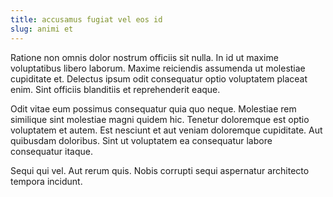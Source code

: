 ```yaml
---
title: accusamus fugiat vel eos id
slug: animi et
---
```


Ratione non omnis dolor nostrum officiis sit nulla. In id ut maxime voluptatibus libero laborum. Maxime reiciendis assumenda ut molestiae cupiditate et. Delectus ipsum odit consequatur optio voluptatem placeat enim. Sint officiis blanditiis et reprehenderit eaque.

Odit vitae eum possimus consequatur quia quo neque. Molestiae rem similique sint molestiae magni quidem hic. Tenetur doloremque est optio voluptatem et autem. Est nesciunt et aut veniam doloremque cupiditate. Aut quibusdam doloribus. Sint ut voluptatem ea consequatur labore consequatur itaque.

Sequi qui vel. Aut rerum quis. Nobis corrupti sequi aspernatur architecto tempora incidunt.
